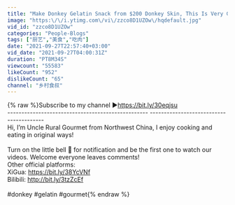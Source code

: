 ```yaml
---
title: "Make Donkey Gelatin Snack from $200 Donkey Skin, This Is Very Good for Health"
image: "https:\/\/i.ytimg.com\/vi\/zzco8D1UZOw\/hqdefault.jpg"
vid_id: "zzco8D1UZOw"
categories: "People-Blogs"
tags: ["厨艺","美食","吃肉"]
date: "2021-09-27T22:57:40+03:00"
vid_date: "2021-09-27T04:00:31Z"
duration: "PT8M34S"
viewcount: "55583"
likeCount: "952"
dislikeCount: "65"
channel: "乡村食叔"
---
```

{% raw %}Subscribe to my channel ▶<a rel="nofollow" target="blank" href="https://bit.ly/30eqjsu">https://bit.ly/30eqjsu</a><br />-------------------------------------------------- ----------------------------------------<br />Hi, I’m Uncle Rural Gourmet from Northwest China, I enjoy cooking and eating in original ways!<br /><br />Turn on the little bell 🔔 for notification and be the first one to watch our videos. Welcome everyone leaves comments!<br />Other official platforms:<br />XiGua: <a rel="nofollow" target="blank" href="https://bit.ly/38YcVNf">https://bit.ly/38YcVNf</a><br />Bilibili: <a rel="nofollow" target="blank" href="http://bit.ly/3tzZcEf">http://bit.ly/3tzZcEf</a><br /><br />#donkey #gelatin #gourmet{% endraw %}
